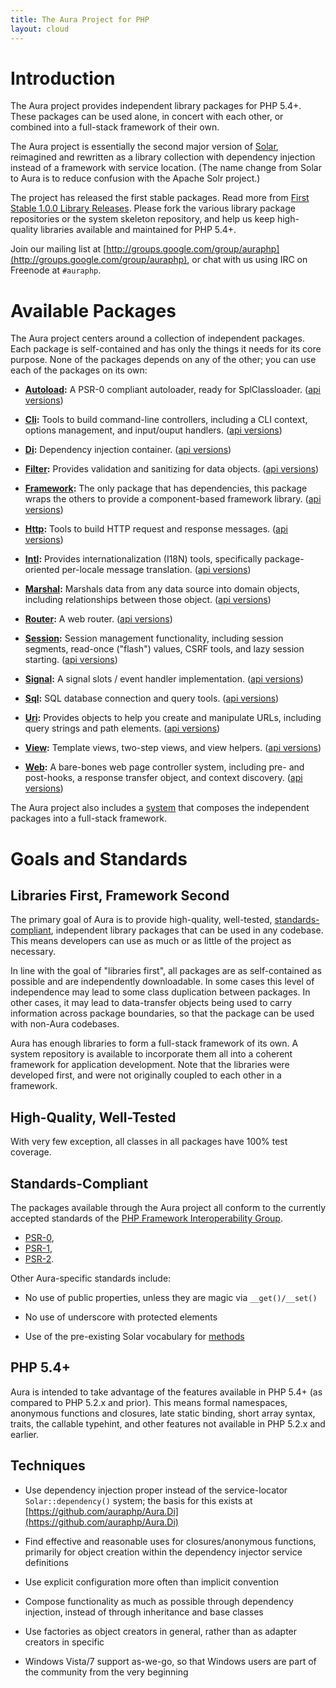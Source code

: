 ```yaml
---
title: The Aura Project for PHP
layout: cloud
---
```


<div class="grid_4" markdown="1">

Introduction
============

The Aura project provides independent library packages for PHP 5.4+. These
packages can be used alone, in concert with each other, or combined into a
full-stack framework of their own.

The Aura project is essentially the second major version of
[Solar](http://solarphp.com), reimagined and rewritten as a library collection
with dependency injection instead of a framework with service location. (The
name change from Solar to Aura is to reduce confusion with the Apache Solr
project.)

The project has released the first stable packages. Read more from
[First Stable 1.0.0 Library Releases](http://auraphp.github.com/2012/11/12/first-stable-releases/).
Please fork the various library package repositories or the system
skeleton repository, and help us keep high-quality libraries available and
maintained for PHP 5.4+. 

Join our mailing list at
[http://groups.google.com/group/auraphp](http://groups.google.com/group/auraphp),
or chat with us using IRC on Freenode at `#auraphp`.

</div>

<div class="grid_8" markdown="1">

Available Packages
==================

The Aura project centers around a collection of independent packages. Each
package is self-contained and has only the things it needs for its core
purpose. None of the packages depends on any of the other; you can use each of
the packages on its own:

- **[Autoload](https://github.com/auraphp/Aura.Autoload):** A PSR-0 compliant
  autoloader, ready for SplClassloader. ([api versions](http://auraphp.github.com/Aura.Autoload))

- **[Cli](https://github.com/auraphp/Aura.Cli):** Tools to build command-line
  controllers, including a CLI context, options management, and input/ouput
  handlers. ([api versions](http://auraphp.github.com/Aura.Cli))

- **[Di](https://github.com/auraphp/Aura.Di):** Dependency injection
  container. ([api versions](http://auraphp.github.com/Aura.Di))

- **[Filter](https://github.com/auraphp/Aura.Filter):** Provides validation and
  sanitizing for data objects. ([api versions](http://auraphp.github.com/Aura.Filter))

- **[Framework](https://github.com/auraphp/Aura.Framework):** The only package
  that has dependencies, this package wraps the others to provide a
  component-based framework library. ([api versions](http://auraphp.github.com/Aura.Framework))

- **[Http](https://github.com/auraphp/Aura.Http):** Tools to build HTTP
  request and response messages.  ([api versions](http://auraphp.github.com/Aura.Http))

- **[Intl](https://github.com/auraphp/Aura.Intl):** Provides internationalization 
  (I18N) tools, specifically package-oriented per-locale message translation.
  ([api versions](http://auraphp.github.com/Aura.Intl))
  
- **[Marshal](https://github.com/auraphp/Aura.Marshal):** Marshals data from
  any data source into domain objects, including relationships between those
  object. ([api versions](http://auraphp.github.com/Aura.Marshal))

- **[Router](https://github.com/auraphp/Aura.Router):** A web router.
  ([api versions](http://auraphp.github.com/Aura.Router))

- **[Session](https://github.com/auraphp/Aura.Session):** Session management 
  functionality, including session segments, read-once ("flash") values, CSRF 
  tools, and lazy session starting.  ([api versions](http://auraphp.github.com/Aura.Session))

- **[Signal](https://github.com/auraphp/Aura.Signal):** A signal slots / event
  handler implementation. ([api versions](http://auraphp.github.com/Aura.Signal))

- **[Sql](https://github.com/auraphp/Aura.Sql):** SQL database connection and
  query tools. ([api versions](http://auraphp.github.com/Aura.Sql))

- **[Uri](https://github.com/auraphp/Aura.Uri):** Provides objects to 
  help you create and manipulate URLs, including query strings and path elements.
  ([api versions](http://auraphp.github.com/Aura.Uri))
  
- **[View](https://github.com/auraphp/Aura.View):** Template views, two-step
  views, and view helpers. ([api versions](http://auraphp.github.com/Aura.View))

- **[Web](https://github.com/auraphp/Aura.Web):** A bare-bones web page
  controller system, including pre- and post-hooks, a response transfer
  object, and context discovery. ([api versions](http://auraphp.github.com/Aura.Web))

The Aura project also includes a [system](https://github.com/auraphp/system)
that composes the independent packages into a full-stack framework.


Goals and Standards
===================

Libraries First, Framework Second
---------------------------------

The primary goal of Aura is to provide high-quality, well-tested,
[standards-compliant](http://php-fig.org), independent library packages that
can be used in any codebase. This means developers can use as much or as
little of the project as necessary.

In line with the goal of "libraries first", all packages are as self-contained
as possible and are independently downloadable. In some cases this level of
independence may lead to some class duplication between packages. In other
cases, it may lead to data-transfer objects being used to carry information
across package boundaries, so that the package can be used with non-Aura
codebases.

Aura has enough libraries to form a full-stack framework of its own. A system
repository is available to incorporate them all into a coherent framework for
application development. Note that the libraries were developed first, and
were not originally coupled to each other in a framework.


High-Quality, Well-Tested
-------------------------

With very few exception, all classes in all packages have 100% test coverage.


Standards-Compliant
-------------------

The packages available through the Aura project all conform to the currently
accepted standards of the [PHP Framework Interoperability
Group](http://www.php-fig.org/).

- [PSR-0](https://github.com/php-fig/fig-standards/blob/master/accepted/PSR-0.md),
- [PSR-1](https://github.com/php-fig/fig-standards/blob/master/accepted/PSR-1-basic-coding-standard.md), 
- [PSR-2](https://github.com/php-fig/fig-standards/blob/master/accepted/PSR-2-coding-style-guide.md).

Other Aura-specific standards include:

- No use of public properties, unless they are magic via `__get()/__set()`

- No use of underscore with protected elements

- Use of the pre-existing Solar vocabulary for
  [methods](http://solarphp.com/manual/appendix-standards.naming.methods)


PHP 5.4+
--------

Aura is intended to take advantage of the features available in PHP 5.4+ (as
compared to PHP 5.2.x and prior). This means formal namespaces, anonymous
functions and closures, late static binding, short array syntax, traits, the
callable typehint, and other features not available in PHP 5.2.x and earlier.


Techniques
----------

- Use dependency injection proper instead of the service-locator
  `Solar::dependency()` system; the basis for this exists at
  [https://github.com/auraphp/Aura.Di](https://github.com/auraphp/Aura.Di)

- Find effective and reasonable uses for closures/anonymous functions,
  primarily for object creation within the dependency injector service
  definitions

- Use explicit configuration more often than implicit convention

- Compose functionality as much as possible through dependency injection,
  instead of through inheritance and base classes

- Use factories as object creators in general, rather than as adapter creators
  in specific

- Windows Vista/7 support as-we-go, so that Windows users are part of the
  community from the very beginning
</div>
